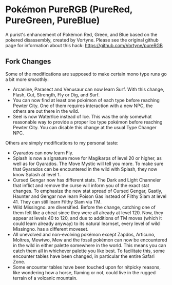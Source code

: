 # Pokémon PureRGB (PureRed, PureGreen, PureBlue)

A purist's enhancement of Pokémon Red, Green, and Blue based on the pokered disassembly, created by Vortyne. Please see the original github page for information about this hack: https://github.com/Vortyne/pureRGB

## Fork Changes

Some of the modifications are supposed to make certain mono type runs go a bit more smoothly:
- Arcanine, Parasect and Venusaur can now learn Surf. With this change,  Flash, Cut, Strength, Fly or Dig, and Surf.
- You can now find at least one pokémon of each type before reaching Pewter City. One of them requires interaction with a new NPC, the others are out there in the wild.
- Seel is now Water/Ice instead of Ice. This was the only somewhat reasonable way to provide a proper Ice type pokémon before reaching Pewter City. You can disable this change at the usual Type Changer NPC.

Others are simply modifications to my personal taste:
- Gyarados can now learn Fly.
- Splash is now a signature move for Magikarps of level 20 or higher, as well as for Gyarados. The Move Mystic will tell you more. To make sure that Gyarados can be encountered in the wild with Splash, they now know Splash at level 1.
- Cursed Gengar now has different stats. The Dark and Light Channeler that inflict and remove the curse will inform you of the exact stat changes. To emphasize the new stat spread of Cursed Gengar, Gastly, Haunter and Gengar now learn Poison Gas instead of Filthy Slam at level 41. They can still learn Filthy Slam via TM.
- Wild Missingno. are diversified. Before the change, catching one of them felt like a cheat since they were all already at level 120. Now, they appear at levels 40 to 120, and due to additions of TM moves (which it could learn already anyway) to its natural learnset, every level of wild Missingno. has a different moveset.
- All unevolved and non-evolving pokémon except Zapdos, Articuno, Moltres, Mewtwo, Mew and the fossil pokémon can now be encountered in the wild in either palette somewhere in the world. This means you can catch them all in whichever palette you like best. To facilitate this, some encounter tables have been changed, in particular the entire Safari Zone.
- Some encounter tables have been touched upon for nitpicky reasons, like wondering how a horse, flaming or not, could live in the rugged terrain of a volcanic mountain.